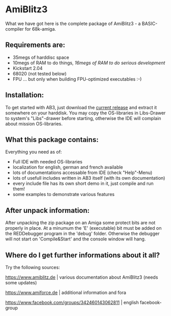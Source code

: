 # AmiBlitz3
What we have got here is the complete package of AmiBlitz3 - a BASIC-compiler for 68k-amiga.

## Requirements are:
- 35megs of harddisc space
- 10megs of RAM to do things, _16megs of RAM to do serious development_
- Kickstart 2.04
- 68020 (not tested below)
- FPU ... but only when building FPU-optimized executables :-)

## Installation:
To get started with AB3, just download the [current release](https://github.com/AmiBlitz/AmiBlitz3/releases/tag/v3.7.3) and extract it somewhere on your harddisk.
You may copy the OS-libraries in Libs-Drawer to system's "Libs"-drawer before starting, otherwise the IDE will complain about mission OS-libraries.

## What this package contains:
Everything you need as of:
- Full IDE with needed OS-libraries
- localization for english, german and french available
- lots of documentations accessable from IDE (check "Help"-Menu)
- lots of usefull includes written in AB3 itself (with its own documentation)
- every include file has its own short demo in it, just compile and run them!
- some examples to demonstrate various features

## After unpack information:
After unpacking the zip package on an Amiga some protect bits are not properly in place.
At a minumum the 'E' (executable) bit must be added on the REDDebugger program in the 'debug' folder.
Otherwise the debugger will not start on 'Compile&Start' and the console window will hang.


## Where do I get further informations about it all?
Try the following sources:

https://www.amiblitz.de                         | various documentation about AmiBlitz3 (needs some updates)

https://www.amiforce.de                         | additional information and fora

https://www.facebook.com/groups/342460143062811 | english facebook-group
